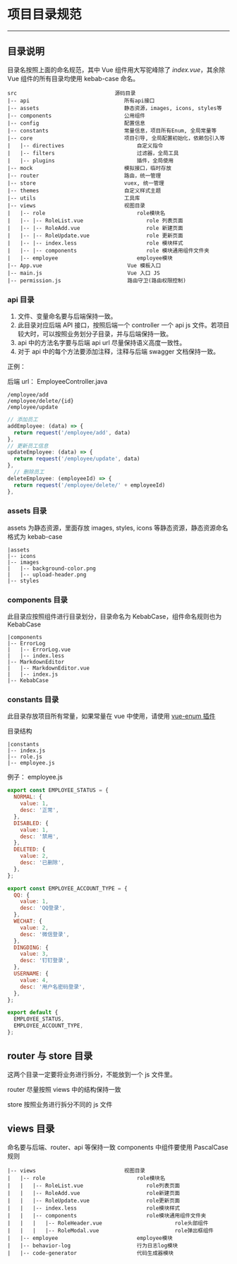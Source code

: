 # 项目目录规范

---

## 目录说明

目录名按照上面的命名规范，其中 Vue 组件用大写驼峰除了 _index.vue_，其余除 Vue 组件的所有目录均使用 kebab-case 命名。

```
src                               源码目录
|-- api                              所有api接口
|-- assets                           静态资源，images, icons, styles等
|-- components                       公用组件
|-- config                           配置信息
|-- constants                        常量信息，项目所有Enum, 全局常量等
|-- core                             项目引导, 全局配置初始化，依赖包引入等
|   |-- directives                       自定义指令
|   |-- filters                          过滤器，全局工具
|   |-- plugins                          插件，全局使用
|-- mock                             模拟接口，临时存放
|-- router                           路由，统一管理
|-- store                            vuex, 统一管理
|-- themes                           自定义样式主题
|-- utils                            工具库
|-- views                            视图目录
|   |-- role                             role模块名
|   |-- |-- RoleList.vue                    role 列表页面
|   |-- |-- RoleAdd.vue                     role 新建页面
|   |-- |-- RoleUpdate.vue                  role 更新页面
|   |-- |-- index.less                      role 模块样式
|   |-- |-- components                      role 模块通用组件文件夹
|   |-- employee                         employee模块
|-- App.vue                           Vue 模板入口
|-- main.js                           Vue 入口 JS
|-- permission.js                     路由守卫(路由权限控制)
```

### api 目录

1. 文件、变量命名要与后端保持一致。
2. 此目录对应后端 API 接口，按照后端一个 controller 一个 api js 文件。若项目较大时，可以按照业务划分子目录，并与后端保持一致。
3. api 中的方法名字要与后端 api url 尽量保持语义高度一致性。
4. 对于 api 中的每个方法要添加注释，注释与后端 swagger 文档保持一致。

正例：

后端 url： EmployeeController.java

```
/employee/add
/employee/delete/{id}
/employee/update
```

```javascript
// 添加员工
addEmployee: (data) => {
  return request('/employee/add', data)
},
// 更新员工信息
updateEmployee: (data) => {
  return request('/employee/update', data)
},
  // 删除员工
deleteEmployee: (employeeId) => {
  return request('/employee/delete/' + employeeId)
},
```

### assets 目录

assets 为静态资源，里面存放 images, styles, icons 等静态资源，静态资源命名格式为 kebab-case

```
|assets
|-- icons
|-- images
|   |-- background-color.png
|   |-- upload-header.png
|-- styles
```

### components 目录

此目录应按照组件进行目录划分，目录命名为 KebabCase，组件命名规则也为 KebabCase

```
|components
|-- ErrorLog
|   |-- ErrorLog.vue
|   |-- index.less
|-- MarkdownEditor
|   |-- MarkdownEditor.vue
|   |-- index.js
|-- KebabCase
```

### constants 目录

此目录存放项目所有常量，如果常量在 vue 中使用，请使用 [vue-enum 插件](https://www.npmjs.com/package/vue-enum)

目录结构

```
|constants
|-- index.js
|-- role.js
|-- employee.js
```

例子： employee.js

```javascript
export const EMPLOYEE_STATUS = {
  NORMAL: {
    value: 1,
    desc: '正常',
  },
  DISABLED: {
    value: 1,
    desc: '禁用',
  },
  DELETED: {
    value: 2,
    desc: '已删除',
  },
};

export const EMPLOYEE_ACCOUNT_TYPE = {
  QQ: {
    value: 1,
    desc: 'QQ登录',
  },
  WECHAT: {
    value: 2,
    desc: '微信登录',
  },
  DINGDING: {
    value: 3,
    desc: '钉钉登录',
  },
  USERNAME: {
    value: 4,
    desc: '用户名密码登录',
  },
};

export default {
  EMPLOYEE_STATUS,
  EMPLOYEE_ACCOUNT_TYPE,
};
```

## router 与 store 目录

这两个目录一定要将业务进行拆分，不能放到一个 js 文件里。

router 尽量按照 views 中的结构保持一致

store 按照业务进行拆分不同的 js 文件

## views 目录

命名要与后端、router、api 等保持一致
components 中组件要使用 PascalCase 规则

```
|-- views                            视图目录
|   |-- role                             role模块名
|   |   |-- RoleList.vue                    role列表页面
|   |   |-- RoleAdd.vue                     role新建页面
|   |   |-- RoleUpdate.vue                  role更新页面
|   |   |-- index.less                      role模块样式
|   |   |-- components                      role模块通用组件文件夹
|   |   |   |-- RoleHeader.vue                       role头部组件
|   |   |   |-- RoleModal.vue                        role弹出框组件
|   |-- employee                         employee模块
|   |-- behavior-log                     行为日志log模块
|   |-- code-generator                   代码生成器模块
```
